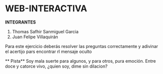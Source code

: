 # WEB-INTERACTIVA

**INTEGRANTES**
1. Thomas Safhir Sanmiguel Garcia
2. Juan Felipe Villaquirán


Para este ejercicio deberás resolver las preguntas correctamente y adivinar el acertijo pars encontrar rl mensaje oculto


** Pista**
Soy mala suerte para algunos,
y para otros, pura emoción.
Entre doce y catorce vivo,
¿quien soy, dime sin dilacion?
